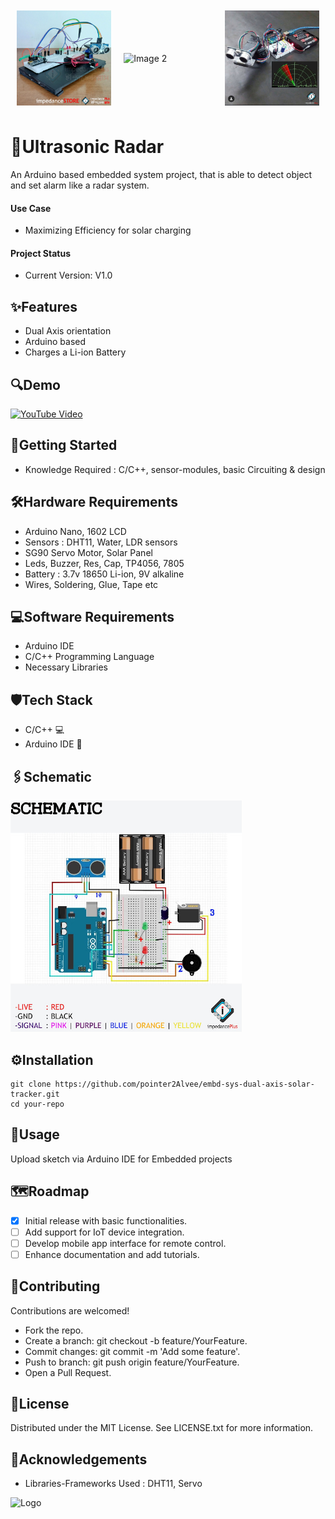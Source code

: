 <div style="display: flex; justify-content: space-around; align-items: center;">
  <img src="images/proj_pic_1.jpg" alt="Image 1" style="width: 30%; margin: 10px;">
  <img src="images/proj_pic_2_v.jpg" alt="Image 2" style="width: 30%; margin: 10px;">
  <img src="images/proj_pic_3.jpg" alt="Image 3" style="width: 30%; margin: 10px;">
</div>

# 🤖Ultrasonic Radar

An Arduino based embedded system project, that is able to detect object and set alarm like a radar system.
#### Use Case 
- Maximizing Efficiency for solar charging
#### Project Status
- Current Version: V1.0

## ✨Features
- Dual Axis orientation
- Arduino based
- Charges a Li-ion Battery

## 🔍Demo
<a href="https://www.youtube.com/watch?v=Qor8kjsCJkA" target="_blank">
  <img src="https://img.youtube.com/vi/Qor8kjsCJkA/hqdefault.jpg" alt="YouTube Video" width="390" height="270">
</a>

## 🚀Getting Started
- Knowledge Required : C/C++, sensor-modules, basic Circuiting & design

## 🛠️Hardware Requirements
- Arduino Nano, 1602 LCD 
- Sensors : DHT11, Water, LDR sensors
- SG90 Servo Motor, Solar Panel
- Leds, Buzzer, Res, Cap, TP4056, 7805
- Battery : 3.7v 18650 Li-ion, 9V alkaline
- Wires, Soldering, Glue, Tape etc

## 💻Software Requirements
- Arduino IDE
- C/C++ Programming Language
- Necessary Libraries

## 🛡️Tech Stack
- C/C++ 💻
- Arduino IDE 🧩

## 🖇️Schematic
<img src="schematic.jpg" width="370" height="370" />

## ⚙️Installation
```
git clone https://github.com/pointer2Alvee/embd-sys-dual-axis-solar-tracker.git 
cd your-repo  
```

## 📖Usage
Upload sketch via Arduino IDE for Embedded projects  

## 🗺️Roadmap
- [x]  Initial release with basic functionalities.
- [ ]  Add support for IoT device integration.
- [ ]  Develop mobile app interface for remote control.
- [ ]  Enhance documentation and add tutorials.

## 🤝Contributing
Contributions are welcomed!

+ Fork the repo. 
+ Create a branch: git checkout -b feature/YourFeature.
+ Commit changes: git commit -m 'Add some feature'.
+ Push to branch: git push origin feature/YourFeature.
+ Open a Pull Request.

## 📜License
Distributed under the MIT License. See LICENSE.txt for more information.

## 🙏Acknowledgements
- Libraries-Frameworks Used : DHT11, Servo

![Logo](https://dev-to-uploads.s3.amazonaws.com/uploads/articles/th5xamgrr6se0x5ro4g6.png)

